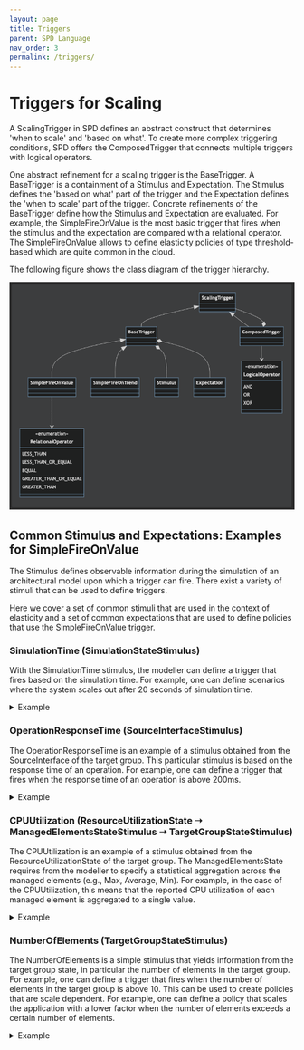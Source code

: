 ```yaml
---
layout: page
title: Triggers
parent: SPD Language
nav_order: 3
permalink: /triggers/
---
```

# Triggers for Scaling

A ScalingTrigger in SPD defines an abstract construct that determines 'when to scale' and 'based on what'. To create more complex 
triggering conditions, SPD offers the ComposedTrigger that connects multiple triggers with logical operators.  

One abstract refinement for a scaling trigger is the BaseTrigger. A BaseTrigger is a containment of a Stimulus and Expectation. 
The Stimulus defines the 'based on what' part of the trigger and the Expectation defines the 'when to scale' part of the trigger.
Concrete refinements of the BaseTrigger define how the Stimulus and Expectation are evaluated. For example, the SimpleFireOnValue 
is the most basic trigger that fires when the stimulus and the expectation are compared with a relational operator.
The SimpleFireOnValue allows to define elasticity policies of type threshold-based which are quite common in the cloud.

The following figure shows the class diagram of the trigger hierarchy.

![mermaid-triggers.png](../images/mermaid-triggers.png)

## Common Stimulus and Expectations: Examples for SimpleFireOnValue

The Stimulus defines observable information during the simulation of an architectural model upon which a trigger can fire. 
There exist a variety of stimuli that can be used to define triggers. 

[//]: # (Please check the [Stimuli]&#40;../docu/#triggersStimulus&#41; section for more information.)
Here we cover a set of common stimuli that are used in the context of elasticity and a set of common expectations that are used to define policies that use 
the SimpleFireOnValue trigger.

### SimulationTime (SimulationStateStimulus)

With the SimulationTime stimulus, the modeller can define a trigger that fires based on the simulation time. For example, one can define scenarios
where the system scales out after 20 seconds of simulation time. 

<details>
  <summary>Example</summary>
<br>
An example with a SimpleFireOnValue trigger that fires when the simulation time is above 20 seconds.
<hr>
<img src="../images/simulation-time.png" alt="Simulation Time Trigger"/>
<br>
</details>

### OperationResponseTime (SourceInterfaceStimulus)

The OperationResponseTime is an example of a stimulus obtained from the SourceInterface of the target group. 
This particular stimulus is based on the response time of an operation. For example, one can define a trigger that fires when the response time of an operation is 
above 200ms.

<details>
  <summary>Example</summary>
<br>
An example with a SimpleFireOnValue trigger that fires when the response time of a particular operation (e.g., 'getItems') is above 200ms.
<hr>
<img src="../images/operation-response-time.png" alt="Operation Response Time Trigger"/>
<br>
</details>


### CPUUtilization (ResourceUtilizationState ➝ ManagedElementsStateStimulus ➝ TargetGroupStateStimulus)

The CPUUtilization is an example of a stimulus obtained from the ResourceUtilizationState of the target group. The ManagedElementsState requires 
from the modeller to specify a statistical aggregation across the managed elements (e.g., Max, Average, Min). For example, in the case of the CPUUtilization,
this means that the reported CPU utilization of each managed element is aggregated to a single value. 

<details>
  <summary>Example</summary>
<br>
  Scale out when average CPU utilization across managed elements is above 80%.
<hr>
<img src="../images/cpu-util.png" alt="CPU Utilization Trigger"/>
<br>
</details>


### NumberOfElements (TargetGroupStateStimulus)

The NumberOfElements is a simple stimulus that yields information from the target group state, in particular the number of elements in the target group.
For example, one can define a trigger that fires when the number of elements in the target group is above 10. This can be used to create policies that
are scale dependent. For example, one can define a policy that scales the application with a lower factor when the number of elements exceeds a certain number of elements.


<details>
  <summary>Example</summary>
<br> 
  A composed trigger that uses the number of elements stimulus as a guard for changing the scaling policy, i.e., when number of elements is above 10, the policy 
    fires when the cpu utilization is above 80%. 
<hr>
<img src="../images/number-of-elements.png" alt="Number of Elements Trigger"/>
<br>
</details>